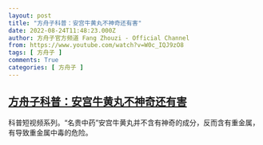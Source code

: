```yaml
---
layout: post
title: "方舟子科普：安宫牛黄丸不神奇还有害"
date: 2022-08-24T11:48:23.000Z
author: 方舟子官方频道 Fang Zhouzi - Official Channel
from: https://www.youtube.com/watch?v=W0c_IQJ9zO8
tags: [ 方舟子 ]
comments: True
categories: [ 方舟子 ]
---
```

<!--1661341703000-->
[方舟子科普：安宫牛黄丸不神奇还有害](https://www.youtube.com/watch?v=W0c_IQJ9zO8)
------

<div>
科普短视频系列。“名贵中药”安宫牛黄丸并不含有神奇的成分，反而含有重金属，有导致重金属中毒的危险。
</div>
